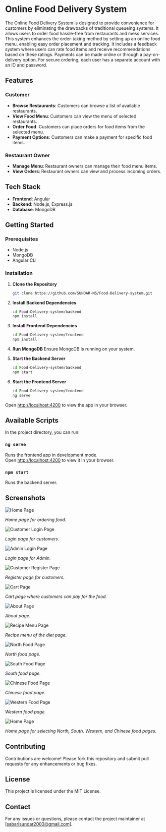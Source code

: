 # Online Food Delivery System

The Online Food Delivery System is designed to provide convenience for customers by eliminating the drawbacks of traditional queueing systems. It allows users to order food hassle-free from restaurants and mess services. This system enhances the order-taking method by setting up an online food menu, enabling easy order placement and tracking. It includes a feedback system where users can rate food items and receive recommendations based on these ratings. Payments can be made online or through a pay-on-delivery option. For secure ordering, each user has a separate account with an ID and password.

## Features

### Customer
- **Browse Restaurants**: Customers can browse a list of available restaurants.
- **View Food Menu**: Customers can view the menu of selected restaurants.
- **Order Food**: Customers can place orders for food items from the selected menu.
- **Payment Options**: Customers can make a payment for specific food items.

### Restaurant Owner
- **Manage Menu**: Restaurant owners can manage their food menu items.
- **View Orders**: Restaurant owners can view and process incoming orders.

## Tech Stack

- **Frontend**: Angular
- **Backend**: Node.js, Express.js
- **Database**: MongoDB

## Getting Started

### Prerequisites
- Node.js
- MongoDB
- Angular CLI

### Installation

1. **Clone the Repository**
    ```bash
    git clone https://github.com/SUNDAR-NS/Food-Delivery-system.git
    ```

2. **Install Backend Dependencies**
    ```bash
    cd Food-Delivery-system/backend
    npm install
    ```

3. **Install Frontend Dependencies**
    ```bash
    cd Food-Delivery-system/frontend
    npm install
    ```

4. **Run MongoDB**
    Ensure MongoDB is running on your system.

5. **Start the Backend Server**
    ```bash
    cd Food-Delivery-system/backend
    npm start
    ```

6. **Start the Frontend Server**
    ```bash
    cd Food-Delivery-system/frontend
    ng serve
    ```

Open [http://localhost:4200](http://localhost:4200) to view the app in your browser.

## Available Scripts

In the project directory, you can run:

### `ng serve`

Runs the frontend app in development mode.\
Open [http://localhost:4200](http://localhost:4200) to view it in your browser.

### `npm start`

Runs the backend server.

## Screenshots

![Home Page](https://github.com/SUNDAR-NS/Food-delivery-system/assets/155610373/c0515118-a754-433a-ab79-661696320de3)

*Home page for ordering food.*

![Customer Login Page](https://github.com/SUNDAR-NS/Food-delivery-system/assets/155610373/726b81ee-be09-4ede-aed1-0f160985f5fe)

*Login page for customers.*

![Admin Login Page](https://github.com/SUNDAR-NS/Food-delivery-system/assets/155610373/08b62563-a339-4a34-a494-afd99e3908c3)

*Login page for Admin.*

![Customer Register Page](https://github.com/SUNDAR-NS/Food-delivery-system/assets/155610373/b3c20a09-f9ac-41a7-9e7c-2f1d746b8aa6)

*Register page for customers.*

![Cart Page](https://github.com/SUNDAR-NS/Food-delivery-system/assets/155610373/6c25a029-837b-45c2-8bf2-69bcd8de6653)

*Cart page where customers can pay for the food.*

![About Page](https://github.com/SUNDAR-NS/Food-delivery-system/assets/155610373/c524ced2-a9a4-40f7-9b97-27eee891d676)

*About page.*

![Recipe Menu Page](https://github.com/SUNDAR-NS/Food-delivery-system/assets/155610373/5bc95383-2710-412b-bba5-40185571899b)

*Recipe menu of the diet page.*

![North Food Page](https://github.com/SUNDAR-NS/Food-delivery-system/assets/155610373/a3242970-5f08-4ba4-9f29-0ba8d6ce9574)

*North food page.*

![South Food Page](https://github.com/SUNDAR-NS/Food-delivery-system/assets/155610373/d7051ea7-3a82-4602-aadc-845889c1835e)

*South food page.*

![Chinese Food Page](https://github.com/SUNDAR-NS/Food-delivery-system/assets/155610373/620de364-2030-4b00-87ac-b5b2dd869872)

*Chinese food page.*

![Western Food Page](https://github.com/SUNDAR-NS/Food-delivery-system/assets/155610373/913cbc4c-6f8c-4173-91d5-ca454797fa1b)

*Western food page.*

![Home Page](https://github.com/SUNDAR-NS/Food-delivery-system/assets/155610373/5446feab-59c4-4f92-a350-59cedcafc36c)

*Home page for selecting North, South, Western, and Chinese food pages.*

## Contributing

Contributions are welcome! Please fork this repository and submit pull requests for any enhancements or bug fixes.

## License

This project is licensed under the MIT License.

## Contact

For any issues or questions, please contact the project maintainer at [sabarisundar2003@gmail.com].
